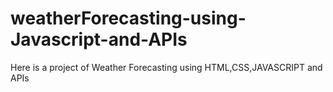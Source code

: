 # weatherForecasting-using-Javascript-and-APIs
Here is a project of Weather Forecasting using HTML,CSS,JAVASCRIPT and APIs

